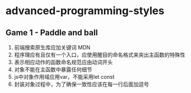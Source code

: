 # advanced-programming-styles

## Game 1 - Paddle and ball
1. 前端搜索原生库应加关键词 MDN
2. 程序理应有且仅有一个入口，应使用醒目的命名格式来突出主函数的特殊性
3. 表示相应动作的函数命名规范应由动词开头
4. 对象不能在主函数中暴露任何细节
5. js中对象作用域应用var，不能采用let const
6. 封装对象过程中，为了确保一致性应该在每一行后面加逗号
